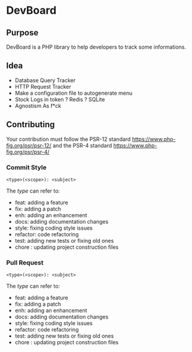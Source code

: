 # DevBoard

## Purpose

DevBoard is a PHP library to help developers to track some informations.

## Idea

- Database Query Tracker
- HTTP Request Tracker
- Make a configuration file to autogenerate menu
- Stock Logs in token ? Redis ? SQLite
- Agnostism As f*ck

## Contributing

Your contribution must follow the PSR-12 standard https://www.php-fig.org/psr/psr-12/
and the PSR-4 standard https://www.php-fig.org/psr/psr-4/

### Commit Style
```
<type>(<scope>): <subject>
```
The _type_ can refer to:
- feat: adding a feature
- fix: adding a patch
- enh: adding an enhancement
- docs: adding documentation changes
- style: fixing coding style issues
- refactor: code refactoring
- test: adding new tests or fixing old ones
- chore : updating project construction files


### Pull Request
```
<type>(<scope>): <subject>
```

The _type_ can refer to:
- feat: adding a feature
- fix: adding a patch
- enh: adding an enhancement
- docs: adding documentation changes
- style: fixing coding style issues
- refactor: code refactoring
- test: adding new tests or fixing old ones
- chore : updating project construction files